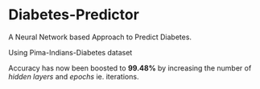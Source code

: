 # Diabetes-Predictor
A Neural Network based Approach to Predict Diabetes.

Using Pima-Indians-Diabetes dataset

Accuracy has now been boosted to **99.48%** by increasing the number of *hidden layers* and *epochs* ie. iterations.
 
